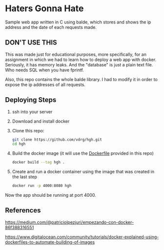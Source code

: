 # Haters Gonna Hate
Sample web app written in C using balde, which stores and shows the ip address and the date of each requests made.

## DON'T USE THIS

This was made just for educational purposes, more specifically, for an assignment in which we had to learn how to deploy a web app with docker. Seriously, it has memory leaks. And the "database" is just a plain text file. Who needs SQL when you have fprintf.

Also, this repo contains the whole balde library. I had to modify it in order to expose the ip addresses of all requests.

## Deploying Steps

1. ssh into your server
2. Download and install docker
3. Clone this repo:

    ```sh
    git clone https://github.com/vdrg/hgh.git
    cd hgh
    ```

4. Build the docker image (it will use the [Dockerfile](./Dockerfile) provided in this repo)

    ```sh
    docker build --tag hgh .
    ```

5. Create and run a docker container using the image that was created in the last step

    ```sh
    docker run -p 4000:8080 hgh
    ```

Now the app should be running at port 4000.

## References

https://medium.com/@patriciolpezjuri/empezando-con-docker-86f388316551

https://www.digitalocean.com/community/tutorials/docker-explained-using-dockerfiles-to-automate-building-of-images
